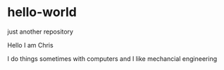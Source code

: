 # hello-world
just another repository 

Hello I am Chris 

I do things sometimes with computers and I like mechancial engineering 
